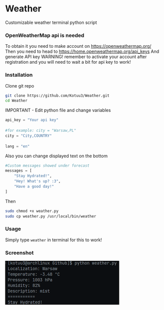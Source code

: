 # Weather
Customizable weather terminal python script 

### OpenWeatherMap api is needed 
To obtain it you need to make account on https://openweathermap.org/
Then you need to head to https://home.openweathermap.org/api_keys
And generate API key
WARNING! remember to activate your account after registration and you will need to wait a bit for api key to work!


### Installation
Clone git repo
```bash
git clone https://github.com/Kotuu3/Weather.git
cd Weather
```
IMPORTANT - Edit python file and change variables

```py
api_key = "Your api key"

#for example: city = "Warsaw,PL"
city = "City,COUNTRY"

lang = "en"

```
Also you can change displayed text on the bottom 

```py
#Custom messages showed under forecast
messages = [
    "Stay Hydrated!",
    "Hey! What's up? :3",
    "Have a good day!"
]
```


Then 
```bash
sudo chmod +x weather.py
sudo cp weather.py /usr/local/bin/weather
```
### Usage
Simply type ```weather``` in terminal for this to work!

### Screenshot
![alt text](https://github.com/Kotuu3/Weather/blob/main/image.png?raw=true)

